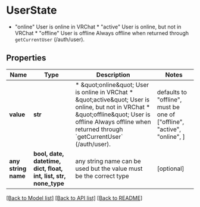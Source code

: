 # UserState

* \"online\" User is online in VRChat * \"active\" User is online, but not in VRChat * \"offline\" User is offline  Always offline when returned through `getCurrentUser` (/auth/user).

## Properties
Name | Type | Description | Notes
------------ | ------------- | ------------- | -------------
**value** | **str** | * \&quot;online\&quot; User is online in VRChat * \&quot;active\&quot; User is online, but not in VRChat * \&quot;offline\&quot; User is offline  Always offline when returned through &#x60;getCurrentUser&#x60; (/auth/user). | defaults to "offline",  must be one of ["offline", "active", "online", ]
**any string name** | **bool, date, datetime, dict, float, int, list, str, none_type** | any string name can be used but the value must be the correct type | [optional]

[[Back to Model list]](../README.md#documentation-for-models) [[Back to API list]](../README.md#documentation-for-api-endpoints) [[Back to README]](../README.md)


